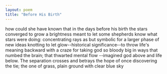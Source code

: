 ```yaml
---
layout: poem
title: "Before His Birth"
---
```


how could she have known that in the days
before his birth the stars converged to grow
a brightness meant to let some shepherds know
what stars were doing: concentrating rays
as but symbolic for a larger phase
of new ideas knotting to let glow--historical significance--to throw
life's meaning backward with a craze
for taking god so bloody big in ways
that numbed the brain; that thwarted mental flow
--imagined god above and life below.
The separation crosses and betrays
the hope of once discovering the tie;
the one of grass, plain ground with clear blue sky
